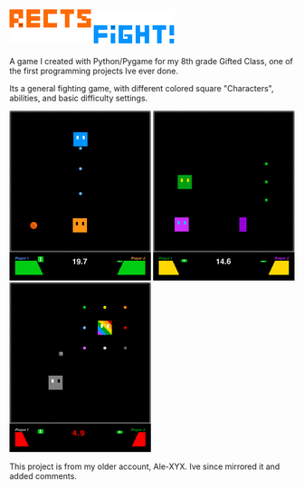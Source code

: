 [<img src="markdown/logo.png">](markdown/logo.png)
------

A game I created with Python/Pygame for my 8th grade Gifted Class, one of the first programming projects Ive ever done.

Its a general fighting game, with different colored square "Characters", abilities, and basic difficulty settings.

[<img src="markdown/gameplay_normal.png" width=250>](markdown/gameplay_normal.png)
[<img src="markdown/gameplay_tense.png" width=250>](markdown/gameplay_tense.png)
[<img src="markdown/gameplay_chaos.png" width=250>](markdown/gameplay_chaos.png)

This project is from my older account, Ale-XYX. Ive since mirrored it and added comments.
